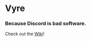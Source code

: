 # Vyre

### Because Discord is bad software.

Check out the [Wiki](https://github.com/aileks/Vyre/wiki)!
